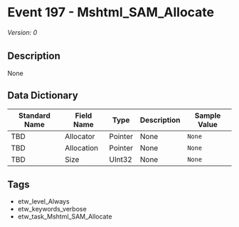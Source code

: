 # Event 197 - Mshtml_SAM_Allocate
###### Version: 0

## Description
None

## Data Dictionary
|Standard Name|Field Name|Type|Description|Sample Value|
|---|---|---|---|---|
|TBD|Allocator|Pointer|None|`None`|
|TBD|Allocation|Pointer|None|`None`|
|TBD|Size|UInt32|None|`None`|

## Tags
* etw_level_Always
* etw_keywords_verbose
* etw_task_Mshtml_SAM_Allocate